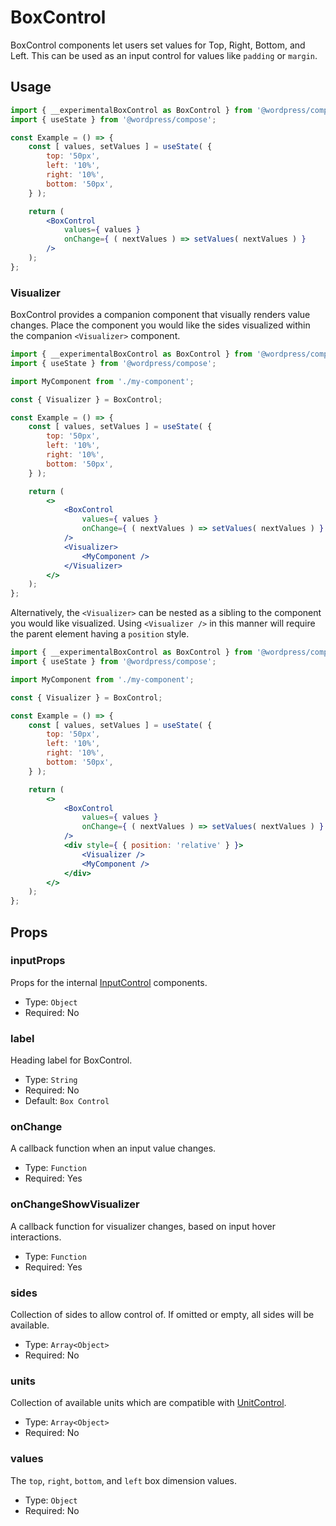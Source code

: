 # BoxControl

BoxControl components let users set values for Top, Right, Bottom, and Left. This can be used as an input control for values like `padding` or `margin`.

## Usage

```jsx
import { __experimentalBoxControl as BoxControl } from '@wordpress/components';
import { useState } from '@wordpress/compose';

const Example = () => {
	const [ values, setValues ] = useState( {
		top: '50px',
		left: '10%',
		right: '10%',
		bottom: '50px',
	} );

	return (
		<BoxControl
			values={ values }
			onChange={ ( nextValues ) => setValues( nextValues ) }
		/>
	);
};
```

### Visualizer

BoxControl provides a companion component that visually renders value changes. Place the component you would like the sides visualized within the companion `<Visualizer>` component.

```jsx
import { __experimentalBoxControl as BoxControl } from '@wordpress/components';
import { useState } from '@wordpress/compose';

import MyComponent from './my-component';

const { Visualizer } = BoxControl;

const Example = () => {
	const [ values, setValues ] = useState( {
		top: '50px',
		left: '10%',
		right: '10%',
		bottom: '50px',
	} );

	return (
		<>
			<BoxControl
				values={ values }
				onChange={ ( nextValues ) => setValues( nextValues ) }
			/>
			<Visualizer>
				<MyComponent />
			</Visualizer>
		</>
	);
};
```

Alternatively, the `<Visualizer>` can be nested as a sibling to the component you would like visualized. Using `<Visualizer />` in this manner will require the parent element having a `position` style.

```jsx
import { __experimentalBoxControl as BoxControl } from '@wordpress/components';
import { useState } from '@wordpress/compose';

import MyComponent from './my-component';

const { Visualizer } = BoxControl;

const Example = () => {
	const [ values, setValues ] = useState( {
		top: '50px',
		left: '10%',
		right: '10%',
		bottom: '50px',
	} );

	return (
		<>
			<BoxControl
				values={ values }
				onChange={ ( nextValues ) => setValues( nextValues ) }
			/>
			<div style={ { position: 'relative' } }>
				<Visualizer />
				<MyComponent />
			</div>
		</>
	);
};
```

## Props

### inputProps

Props for the internal [InputControl](../input-control) components.

-   Type: `Object`
-   Required: No

### label

Heading label for BoxControl.

-   Type: `String`
-   Required: No
-   Default: `Box Control`

### onChange

A callback function when an input value changes.

-   Type: `Function`
-   Required: Yes

### onChangeShowVisualizer

A callback function for visualizer changes, based on input hover interactions.

-   Type: `Function`
-   Required: Yes

### sides

Collection of sides to allow control of. If omitted or empty, all sides will be available.

-   Type: `Array<Object>`
-   Required: No

### units

Collection of available units which are compatible with [UnitControl](../unit-control).

-   Type: `Array<Object>`
-   Required: No

### values

The `top`, `right`, `bottom`, and `left` box dimension values.

-   Type: `Object`
-   Required: No
